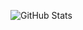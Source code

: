 ![GitHub Stats](https://github-readme-stats.vercel.app/api?username=raphaelladinig&theme=github_dark&show_icons=true&include_all_commits=true)

